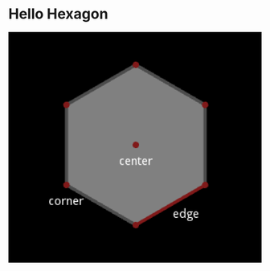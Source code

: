 Hello Hexagon
=============

![Hello Hexagon Screenshot](../../screenshots/hello_hexagon.png?raw=true)
